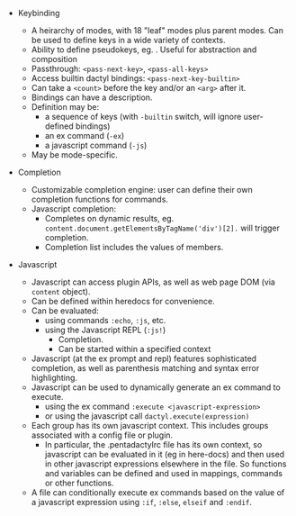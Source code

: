 * Keybinding
    * A heirarchy of modes, with 18 "leaf" modes plus parent modes.
      Can be used to define keys in a wide variety of contexts.
    * Ability to define pseudokeys, eg. <mypseudokey>.
      Useful for abstraction and composition
    * Passthrough: `<pass-next-key>`, `<pass-all-keys>`
    * Access builtin dactyl bindings: `<pass-next-key-builtin>`
    * Can take a `<count>` before the key and/or an `<arg>` after it.
    * Bindings can have a description.
    * Definition may be:
        * a sequence of keys
          (with `-builtin` switch, will ignore user-defined bindings)
        * an ex command (`-ex`)
        * a javascript command (`-js`)
    * May be mode-specific.

* Completion
    * Customizable completion engine: user can define their own completion
      functions for commands.
    * Javascript completion:
        * Completes on dynamic results, eg.
          `content.document.getElementsByTagName('div')[2].` will trigger
          completion.
        * Completion list includes the values of members.

* Javascript
    * Javascript can access plugin APIs, as well as web page DOM
      (via `content` object).
    * Can be defined within heredocs for convenience.
    * Can be evaluated:
        * using commands `:echo`, `:js`, etc.
        * using the Javascript REPL (`:js!`)
            * Completion.
            * Can be started within a specified context
    * Javascript (at the ex prompt and repl) features sophisticated completion,
      as well as parenthesis matching and syntax error highlighting.
    * Javascript can be used to dynamically generate an ex command to execute.
        * using the ex command `:execute <javascript-expression>`
        * or using the javascript call `dactyl.execute(expression)`
    * Each group has its own javascript context. This includes groups
      associated with a config file or plugin.
        * In particular, the .pentadactylrc file has its own context, so
          javascript can be evaluated in it (eg in here-docs) and then used
          in other javascript expressions elsewhere in the file. So functions
          and variables can be defined and used in mappings, commands or other
          functions.
    * A file can conditionally execute ex commands based on the value of a
      javascript expression using `:if`, `:else`, `elseif` and `:endif`.

